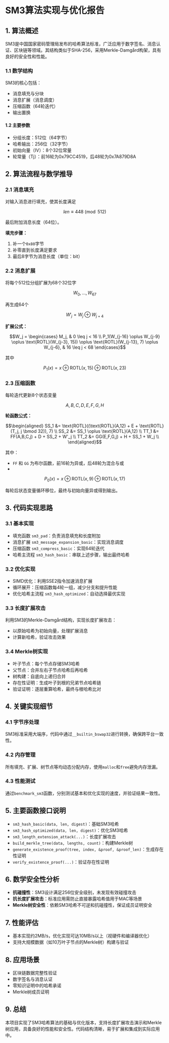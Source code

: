 # SM3算法实现与优化报告

## 1. 算法概述

SM3是中国国家密码管理局发布的哈希算法标准，广泛应用于数字签名、消息认证、区块链等领域。其结构类似于SHA-256，采用Merkle-Damgård构架，具有良好的安全性和性能。

### 1.1 数学结构

SM3的核心包括：
- 消息填充与分块
- 消息扩展（消息调度）
- 压缩函数（64轮迭代）
- 输出置换

#### 1.2 主要参数

- 分组长度：512位（64字节）
- 哈希输出：256位（32字节）
- 初始向量（IV）：8个32位常量
- 轮常量（Tj）：前16轮为0x79CC4519，后48轮为0x7A879D8A

## 2. 算法流程与数学推导

### 2.1 消息填充

对输入消息进行填充，使其长度满足
```math
len \equiv 448 \pmod{512}
```
最后附加消息长度（64位）。

**填充步骤：**
1. 补一个`0x80`字节
2. 补零直到长度满足要求
3. 最后8字节为消息长度（单位：bit）

### 2.2 消息扩展

将每个512位分组扩展为68个32位字
```math
W_0, ..., W_{67}
```
再生成64个
```math
W'_j = W_j \oplus W_{j+4}
```

**扩展公式：**
```math
W_j =
\begin{cases}
M_j, & 0 \leq j < 16 \\
P_1(W_{j-16} \oplus W_{j-9} \oplus \text{ROTL}(W_{j-3}, 15)) \oplus \text{ROTL}(W_{j-13}, 7) \oplus W_{j-6}, & 16 \leq j < 68
\end{cases}
```

其中
```math
P_1(x) = x \oplus \text{ROTL}(x, 15) \oplus \text{ROTL}(x, 23)
```

### 2.3 压缩函数

每轮迭代更新8个状态变量
```math
A,B,C,D,E,F,G,H
```

**轮函数公式：**
```math
\begin{aligned}
SS_1 &= \text{ROTL}((\text{ROTL}(A,12) + E + \text{ROTL}(T_j, j \bmod 32)), 7) \\
SS_2 &= SS_1 \oplus \text{ROTL}(A,12) \\
TT_1 &= FF(A,B,C,j) + D + SS_2 + W'_j \\
TT_2 &= GG(E,F,G,j) + H + SS_1 + W_j \\
\end{aligned}
```

其中：
- `FF` 和 `GG` 为布尔函数，前16轮为异或，后48轮为混合与或
- 
```math
P_0(x) = x \oplus \text{ROTL}(x,9) \oplus \text{ROTL}(x,17)
```

每轮后状态变量循环移位，最终与初始向量异或得到输出。

## 3. 代码实现思路

### 3.1 基本实现

- 填充函数 `sm3_pad`：负责消息填充和长度附加
- 消息扩展 `sm3_message_expansion_basic`：实现消息调度
- 压缩函数 `sm3_compress_basic`：实现64轮迭代
- 哈希主流程 `sm3_hash_basic`：串联上述步骤，输出最终哈希

### 3.2 优化实现

- SIMD优化：利用SSE2指令加速消息扩展
- 循环展开：压缩函数每4轮一组，减少分支和提升性能
- 优化哈希主流程 `sm3_hash_optimized`：自动选择最优实现

### 3.3 长度扩展攻击

利用SM3的Merkle-Damgård结构，实现长度扩展攻击：
- 以原始哈希为初始向量，处理扩展消息
- 计算新哈希，验证攻击效果

### 3.4 Merkle树实现

- 叶子节点：每个节点存储SM3哈希
- 父节点：合并左右子节点哈希后再哈希
- 树构建：自底向上递归合并
- 存在性证明：生成叶子到根的兄弟节点哈希链
- 验证证明：逐层重算哈希，最终与根哈希比对

## 4. 关键实现细节

### 4.1 字节序处理

SM3标准采用大端序，代码中通过`__builtin_bswap32`进行转换，确保跨平台一致性。

### 4.2 内存管理

所有填充、扩展、树节点等均动态分配内存，使用`malloc`和`free`避免内存泄漏。

### 4.3 性能测试

通过`benchmark_sm3`函数，分别测试基本和优化实现的速度，并验证结果一致性。

## 5. 主要函数接口说明

- `sm3_hash_basic(data, len, digest)`：基础SM3哈希
- `sm3_hash_optimized(data, len, digest)`：优化SM3哈希
- `sm3_length_extension_attack(...)`：长度扩展攻击
- `build_merkle_tree(data, lengths, count)`：构建Merkle树
- `generate_existence_proof(tree, index, &proof, &proof_len)`：生成存在性证明
- `verify_existence_proof(...)`：验证存在性证明

## 6. 数学安全性分析

- **抗碰撞性**：SM3设计满足256位安全级别，未发现有效碰撞攻击
- **抗长度扩展攻击**：标准应用需防止直接暴露哈希值用于MAC等场景
- **Merkle树安全性**：依赖SM3哈希不可逆和抗碰撞性，保证成员证明安全

## 7. 性能评估

- 基本实现约2MB/s，优化实现可达10MB/s以上（视硬件和编译器优化）
- 支持大规模数据（如10万叶子节点的Merkle树）构建与验证

## 8. 应用场景

- 区块链数据完整性验证
- 数字签名与消息认证
- 零知识证明中的哈希承诺
- Merkle树成员证明

## 9. 总结

本项目实现了SM3哈希算法的基础与优化版本，支持长度扩展攻击演示和Merkle树应用，具备良好的性能和安全性。代码结构清晰，易于扩展和集成到实际应用中。

